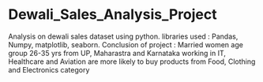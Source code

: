 # Dewali_Sales_Analysis_Project
Analysis on dewali sales dataset using python.
libraries used : Pandas, Numpy, matplotlib, seaborn.
Conclusion of project : Married women age group 26-35 yrs from UP, Maharastra and Karnataka working in IT, Healthcare and Aviation are more likely to buy products from Food, Clothing and Electronics category
